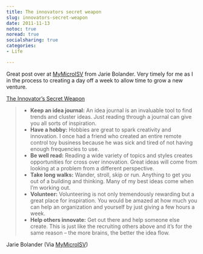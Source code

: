 ```yaml
---
title: The innovators secret weapon
slug: innovators-secret-weapon
date: 2011-11-13
notoc: true
noread: true
socialsharing: true
categories: 
- Life

---
```

Great post over at [MyMicroISV][47hats] from Jarie Bolander. Very timely for me as I in the process to creating a day off a week to allow time to grow a new venture.

[The Innovator&#x2019;s Secret Weapon][google]
 
>   - **Keep an idea journal:** An idea journal is an invaluable tool to find trends and cluster ideas. Just reading through a journal can give you all sorts of inspiration.
>    - **Have a hobby:** Hobbies are great to spark creativity and innovation. I once had a friend who created an entire remote control toy business because he was sick and tired of not having enough frequencies to use.
>   - **Be well read:** Reading a wide variety of topics and styles creates opportunities for cross over innovation. Great ideas will come from looking at a problem from a different perspective. 
>   - **Take long walks:** Wander, stroll, skip or run. Anything to get you out of a building and thinking. Many of my best ideas come when I&#x2019;m working out. 
>   - **Volunteer:** Volunteering is not only tremendously rewarding but a great place for inspiration. You would be amazed at how much you can help an organization and yourself by just giving a few hours a week. 
>   - **Help others innovate:** Get out there and help someone else create. This is just like the recruiting others above and it&#x2019;s for the same reason &#x2013; the more brains, the better the idea flow.

Jarie Bolander (Via [MyMicroISV][47hats])

[47hats]: http://47hats.com/
[google]: http://feedproxy.google.com/~r/MyMicro-isv/~3/PxnjZ0lDHfA/